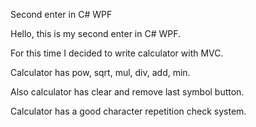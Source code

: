 Second enter in C# WPF

Hello, this is my second enter in C# WPF.

For this time I decided to write calculator with MVC.

Calculator has pow, sqrt, mul, div, add, min.

Also calculator has clear and remove last symbol button.

Calculator has a good character repetition check system.
